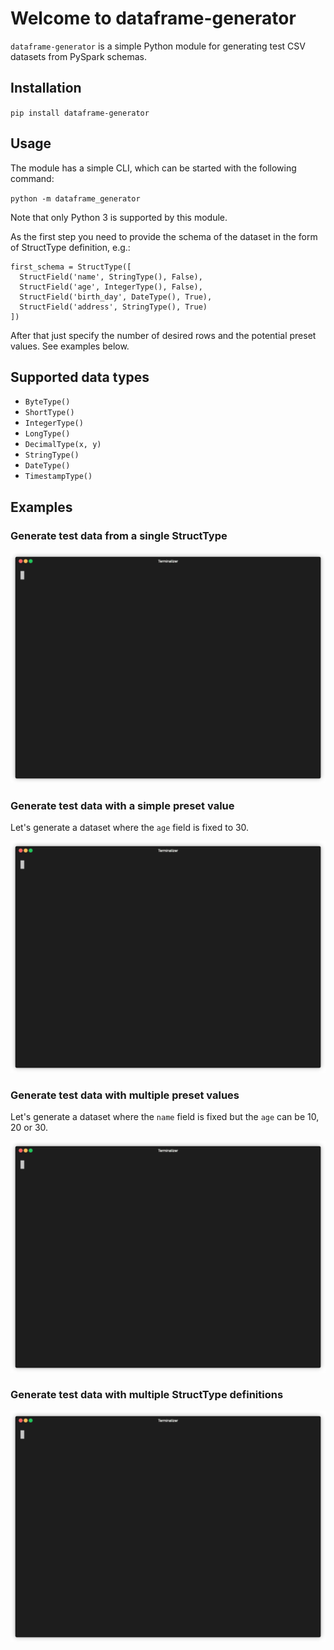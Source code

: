 # Welcome to dataframe-generator

`dataframe-generator` is a simple Python module for generating test CSV datasets from PySpark schemas.

## Installation

`pip install dataframe-generator`

## Usage

The module has a simple CLI, which can be started with the following command:

`python -m dataframe_generator`

Note that only Python 3 is supported by this module.

As the first step you need to provide the schema of the dataset in the form of StructType definition, e.g.:

```
first_schema = StructType([
  StructField('name', StringType(), False),
  StructField('age', IntegerType(), False),
  StructField('birth_day', DateType(), True),
  StructField('address', StringType(), True)
])
```

After that just specify the number of desired rows and the potential preset values. See examples below.

## Supported data types

 * `ByteType()`
 * `ShortType()`
 * `IntegerType()`
 * `LongType()`
 * `DecimalType(x, y)`
 * `StringType()`
 * `DateType()`
 * `TimestampType()`


## Examples

### Generate test data from a single StructType
 <p align="center"><img src="docs/test_01.gif?raw=true"/></p>

### Generate test data with a simple preset value
Let's generate a dataset where the `age` field is fixed to 30.

<p align="center"><img src="docs/test_02.gif?raw=true"/></p>

### Generate test data with multiple preset values
Let's generate a dataset where the `name` field is fixed but the `age` can be
10, 20 or 30.

<p align="center"><img src="docs/test_03.gif?raw=true"/></p>

### Generate test data with multiple StructType definitions

<p align="center"><img src="docs/test_04.gif?raw=true"/></p>
